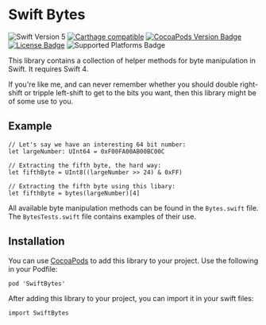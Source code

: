 # Swift Bytes
![Swift Version 5](https://img.shields.io/badge/Swift-v5-yellow.svg)
[![Carthage compatible](https://img.shields.io/badge/Carthage-compatible-4BC51D.svg?style=flat)](https://github.com/Carthage/Carthage)
[![CocoaPods Version Badge](https://img.shields.io/cocoapods/v/SwiftBytes.svg)](https://cocoapods.org/pods/SwiftBytes)
[![License Badge](https://img.shields.io/cocoapods/l/SwiftBytes.svg)](LICENSE.txt)
![Supported Platforms Badge](https://img.shields.io/cocoapods/p/SwiftBytes.svg)

This library contains a collection of helper methods for byte manipulation in Swift. It requires Swift 4.

If you're like me, and can never remember whether you should double right-shift or tripple left-shift to get to the bits you want, then this library might be of some use to you.

Example
-------

	// Let's say we have an interesting 64 bit number:
	let largeNumber: UInt64 = 0xF00FA00AB00BC00C

	// Extracting the fifth byte, the hard way:
	let fifthByte = UInt8((largeNumber >> 24) & 0xFF)

	// Extracting the fifth byte using this libary:
	let fifthByte = bytes(largeNumber)[4]

All available byte manipulation methods can be found in the `Bytes.swift` file. The `BytesTests.swift` file contains examples of their use.

Installation
------------

You can use [CocoaPods] to add this library to your project. Use the following in your Podfile:

	pod 'SwiftBytes'

After adding this library to your project, you can import it in your swift files:

	import SwiftBytes

[CocoaPods]: http://cocoapods.org
